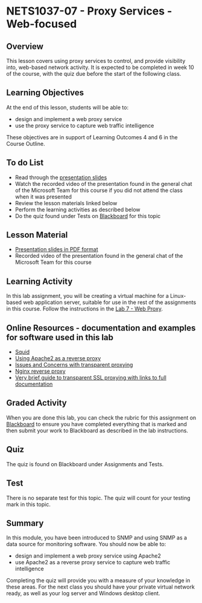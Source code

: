 # NETS1037-07 - Proxy Services - Web-focused

## Overview
This lesson covers using proxy services to control, and provide visibility into, web-based network activity. It is expected to be completed in week 10 of the course, with the quiz due before the start of the following class. 

## Learning Objectives
At the end of this lesson, students will be able to:
  * design and implement a web proxy service
  * use the proxy service to capture web traffic intelligence

These objectives are in support of Learning Outcomes 4 and 6 in the Course Outline.

## To do List
   * Read through the [presentation slides](Presentations/NETS1037-07-ProxyServices.pdf)
   * Watch the recorded video of the presentation found in the general chat of the Microsoft Team for this course if you did not attend the class when it was presented
   * Review the lesson materials linked below
   * Perform the learning activities as described below
   * Do the quiz found under Tests on [Blackboard](https://gc.blackboard.com) for this topic

## Lesson Material
  * [Presentation slides in PDF format](Presentations/NETS1037-07-ProxyServices.pdf)
  * Recorded video of the presentation found in the general chat of the Microsoft Team for this course

## Learning Activity
In this lab assignment, you will be creating a virtual machine for a Linux-based web application server, suitable for use in the rest of the assignments in this course. Follow the instructions in the [Lab 7 - Web Proxy](Labs/Lab07-Web-Proxy.html).

## Online Resources - documentation and examples for software used in this lab
* [Squid](http://www.squid-cache.org/)
* [Using Apache2 as a reverse proxy](https://httpd.apache.org/docs/2.4/howto/reverse_proxy.html)
* [Issues and Concerns with transparent proxying](https://pharish.wordpress.com/2011/11/10/transparent-versus-non-transparent-proxying/)
* [Nginx reverse proxy](https://docs.nginx.com/nginx/admin-guide/web-server/reverse-proxy/)
* [Very brief guide to transparent SSL proxying with links to full documentation](https://www.reddit.com/r/sysadmin/comments/a67hly/squid_proxy_a_short_guide_forward_transparent/)

## Graded Activity
When you are done this lab, you can check the rubric for this assignment on [Blackboard](https://gc.blackboard.com) to ensure you have completed everything that is marked and then submit your work to Blackboard as described in the lab instructions.

## Quiz

The quiz is found on Blackboard under Assignments and Tests.

## Test

There is no separate test for this topic. The quiz will count for your testing mark in this topic.

## Summary
In this module, you have been introduced to SNMP and using SNMP as a data source for monitoring software.
You should now be able to:
  * design and implement a web proxy service using Apache2
  * use Apache2 as a reverse proxy service to capture web traffic intelligence

Completing the quiz will provide you with a measure of your knowledge in these areas. For the next class you should have your private virtual network ready, as well as your log server and Windows desktop client.
